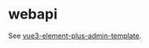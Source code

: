 # webapi

See [vue3-element-plus-admin-template](https://github.com/delgo/vue3-element-plus-admin-template).
